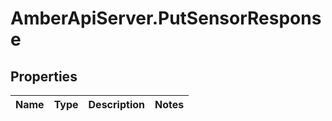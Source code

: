 # AmberApiServer.PutSensorResponse

## Properties
Name | Type | Description | Notes
------------ | ------------- | ------------- | -------------
